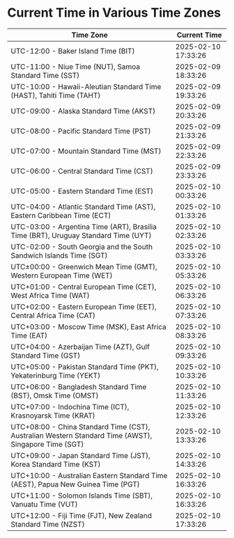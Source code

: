 # Current Time in Various Time Zones

| Time Zone | Current Time |
|-----------|--------------|
| UTC-12:00 - Baker Island Time (BIT) | 2025-02-10 17:33:26 |
| UTC-11:00 - Niue Time (NUT), Samoa Standard Time (SST) | 2025-02-09 18:33:26 |
| UTC-10:00 - Hawaii-Aleutian Standard Time (HAST), Tahiti Time (TAHT) | 2025-02-09 19:33:26 |
| UTC-09:00 - Alaska Standard Time (AKST) | 2025-02-09 20:33:26 |
| UTC-08:00 - Pacific Standard Time (PST) | 2025-02-09 21:33:26 |
| UTC-07:00 - Mountain Standard Time (MST) | 2025-02-09 22:33:26 |
| UTC-06:00 - Central Standard Time (CST) | 2025-02-09 23:33:26 |
| UTC-05:00 - Eastern Standard Time (EST) | 2025-02-10 00:33:26 |
| UTC-04:00 - Atlantic Standard Time (AST), Eastern Caribbean Time (ECT) | 2025-02-10 01:33:26 |
| UTC-03:00 - Argentina Time (ART), Brasília Time (BRT), Uruguay Standard Time (UYT) | 2025-02-10 02:33:26 |
| UTC-02:00 - South Georgia and the South Sandwich Islands Time (SGT) | 2025-02-10 03:33:26 |
| UTC±00:00 - Greenwich Mean Time (GMT), Western European Time (WET) | 2025-02-10 05:33:26 |
| UTC+01:00 - Central European Time (CET), West Africa Time (WAT) | 2025-02-10 06:33:26 |
| UTC+02:00 - Eastern European Time (EET), Central Africa Time (CAT) | 2025-02-10 07:33:26 |
| UTC+03:00 - Moscow Time (MSK), East Africa Time (EAT) | 2025-02-10 08:33:26 |
| UTC+04:00 - Azerbaijan Time (AZT), Gulf Standard Time (GST) | 2025-02-10 09:33:26 |
| UTC+05:00 - Pakistan Standard Time (PKT), Yekaterinburg Time (YEKT) | 2025-02-10 10:33:26 |
| UTC+06:00 - Bangladesh Standard Time (BST), Omsk Time (OMST) | 2025-02-10 11:33:26 |
| UTC+07:00 - Indochina Time (ICT), Krasnoyarsk Time (KRAT) | 2025-02-10 12:33:26 |
| UTC+08:00 - China Standard Time (CST), Australian Western Standard Time (AWST), Singapore Time (SGT) | 2025-02-10 13:33:26 |
| UTC+09:00 - Japan Standard Time (JST), Korea Standard Time (KST) | 2025-02-10 14:33:26 |
| UTC+10:00 - Australian Eastern Standard Time (AEST), Papua New Guinea Time (PGT) | 2025-02-10 16:33:26 |
| UTC+11:00 - Solomon Islands Time (SBT), Vanuatu Time (VUT) | 2025-02-10 16:33:26 |
| UTC+12:00 - Fiji Time (FJT), New Zealand Standard Time (NZST) | 2025-02-10 17:33:26 |
